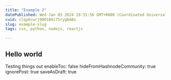 ```yaml
---
title: "Example 2"
datePublished: Wed Jan 03 2024 19:31:56 GMT+0000 (Coordinated Universal Time)
cuid: clqy6cwrj000109i75rygbm8o
slug: example-slug
tags: css, python, nodejs, reactjs

---
```


## Hello world

Testing things out
enableToc: false
hideFromHashnodeCommunity: true
ignorePost: true
saveAsDraft: true

